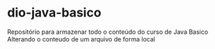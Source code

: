 # dio-java-basico
Repositório para armazenar todo o conteúdo do curso de Java Basico
Alterando o conteudo de um arquivo de forma local 